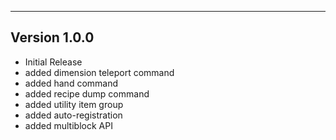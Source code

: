 ------------------------------------------------------
Version 1.0.0
------------------------------------------------------
- Initial Release
- added dimension teleport command
- added hand command
- added recipe dump command
- added utility item group
- added auto-registration
- added multiblock API
